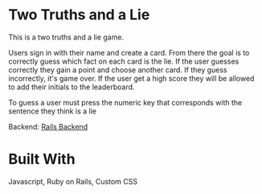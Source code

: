 # Two Truths and a Lie

This is a two truths and a lie game. 

Users sign in with their name and create a card. From there the goal is to correctly guess which fact on each card is the lie. If the user guesses correctly they gain a point and choose another card. If they guess incorrectly, it's game over. If the user get a high score they will be allowed to add their initials to the leaderboard.

To guess a user must press the numeric key that corresponds with the sentence they think is a lie

Backend: [Rails Backend]()

# Built With

Javascript, Ruby on Rails, Custom CSS
